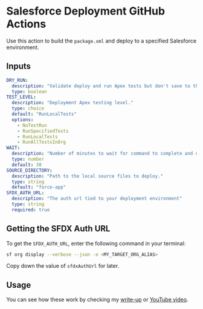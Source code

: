 # Salesforce Deployment GitHub Actions

Use this action to build the `package.xml` and deploy to a specified Salesforce environment.

## Inputs

```yml
DRY_RUN:
  description: "Validate deploy and run Apex tests but don't save to the org."
  type: boolean
TEST_LEVEL:
  description: "Deployment Apex testing level."
  type: choice
  default: "RunLocalTests"
  options:
    - NoTestRun
    - RunSpecifiedTests
    - RunLocalTests
    - RunAllTestsInOrg
WAIT:
  description: "Number of minutes to wait for command to complete and display results."
  type: number
  default: 30
SOURCE_DIRECTORY:
  description: "Path to the local source files to deploy."
  type: string
  default: "force-app"
SFDX_AUTH_URL:
  description: "The auth url tied to your deployment environment"
  type: string
  required: true
```

## Getting the SFDX Auth URL

To get the `SFDX_AUTH_URL`, enter the following command in your terminal:

```bash
sf org display --verbose --json -o <MY_TARGET_ORG_ALIAS>
```

Copy down the value of `sfdxAuthUrl` for later.

## Usage

You can see how these work by checking my [write-up](https://www.1sync.co/build-salesforce-deployment-pipeline-with-github-actions) or [YouTube video](https://youtu.be/R31DWnkiYpY).
